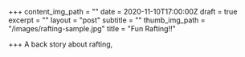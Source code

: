 +++
content_img_path = ""
date = 2020-11-10T17:00:00Z
draft = true
excerpt = ""
layout = "post"
subtitle = ""
thumb_img_path = "/images/rafting-sample.jpg"
title = "Fun Rafting!!"

+++
A back story about rafting, 